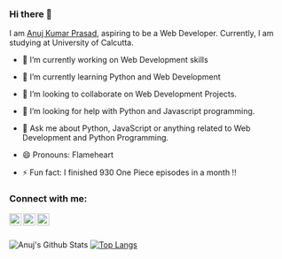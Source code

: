 ### Hi there 👋
I am [Anuj Kumar Prasad](https://anujkumarprasad.netlify.app), aspiring to be a Web Developer. Currently, I am studying at University of Calcutta.

<!--
**prasadanuj36/prasadanuj36** is a ✨ _special_ ✨ repository because its `README.md` (this file) appears on your GitHub profile. -->



- 🔭 I’m currently working on Web Development skills
- 🌱 I’m currently learning Python and Web Development
- 👯 I’m looking to collaborate on Web Development Projects.
- 🤔 I’m looking for help with Python and Javascript programming.
- 💬 Ask me about Python, JavaScript or anything related to Web Development and Python Programming.

- 😄 Pronouns: Flameheart
- ⚡ Fun fact: I finished 930 One Piece episodes in a month !!

### Connect with me:

[<img align="left" alt="prasadanuj36 | Twitter" width="22px" src="https://cdn.jsdelivr.net/npm/simple-icons@v3/icons/twitter.svg" />][twitter]
[<img align="left" alt="prasadanuj36 | LinkedIn" width="22px" src="https://cdn.jsdelivr.net/npm/simple-icons@v3/icons/linkedin.svg" />][linkedin]
[<img align="left" alt="prasadanuj36 | Instagram" width="22px" src="https://cdn.jsdelivr.net/npm/simple-icons@v3/icons/instagram.svg" />][instagram]

<br><br>


![Anuj's Github Stats](https://github-readme-stats.vercel.app/api?username=prasadanuj36&show_icons=true&theme=tokyonight)
 [![Top Langs](https://github-readme-stats.vercel.app/api/top-langs/?username=prasadanuj36&layout=compact&hide=ruby&langs_count=8&theme=tokyonight)](https://github.com/anuraghazra/github-readme-stats) 

<!-- [![willianrod's wakatime stats](https://github-readme-stats.vercel.app/api/wakatime?username=prasadanuj36)](https://github.com/anuraghazra/github-readme-stats)   -->

 

[linkedin]: https://linkedin.com/in/prasadanuj36
[twitter]: https://twitter.com/Anujflame
[instagram]: https://instagram.com/flameheart_anuj

